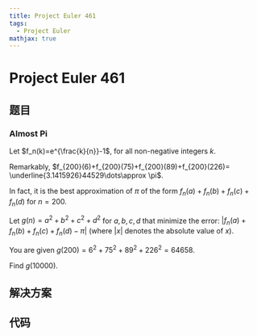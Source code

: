 ```yaml
---
title: Project Euler 461
tags:
  - Project Euler
mathjax: true
---
```

<escape><!-- more --></escape>
    




# Project Euler 461
## 题目
### Almost Pi

Let $f_n(k)=e^{\frac{k}{n}}-1$, for all non-negative integers $k$.

Remarkably, $f_{200}(6)+f_{200}(75)+f_{200}(89)+f_{200}(226)= \underline{3.1415926}44529\dots\approx \pi$.

In fact, it is the best approximation of $\pi$ of the form $f_n(a)+f_n(b)+f_n(c)+f_n(d)$ for $n=200$.

Let $g(n)=a^2+b^2+c^2+d^2$ for $a, b, c, d$ that minimize the error: $|f_n(a)+f_n(b)+f_n(c)+f_n(d)-\pi|$ (where $|x|$ denotes the absolute value of $x$).

You are given $g(200)=6^2+75^2+89^2+226^2=64658$.

Find $g(10000)$.


## 解决方案


## 代码


